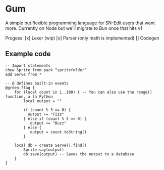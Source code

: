 # Gum
A simple but flexible programming language for SN-Edit users that want more. 
Currently on Node but we'll migrate to Bun once that hits v1

Progess:
[x] Lexer (wip)
[x] Parser (only math is implemented)
[] Codegen

## Example code
```
-- Import statements
chew Sprite from pack “spritefolder” 
add Serve from *

-- @ defines built-in events
@green_flag {
    for (local count in 1..100) { -- You can also use the range() function, a la Python
        local output = ""
	
        if (count % 3 == 0) { 
          output += "Fizz"
        } else if (count % 5 == 0) {
           output += "Buzz" 
        } else { 
           output = count.toString() 
        }
	
	local db = create Serve().find()
        Sprite.say(output)    
        db.save(output) -- Saves the output to a database
    }
}
```
